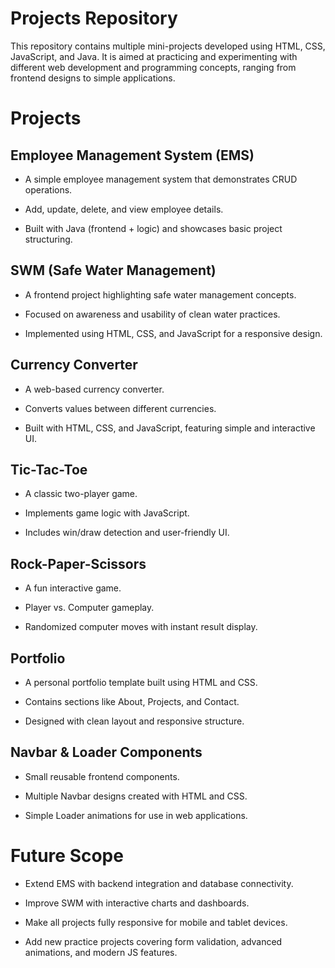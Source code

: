 # Projects Repository

This repository contains multiple mini-projects developed using HTML, CSS, JavaScript, and Java.
It is aimed at practicing and experimenting with different web development and programming concepts, ranging from frontend designs to simple applications.

# Projects

## Employee Management System (EMS)

- A simple employee management system that demonstrates CRUD operations.

- Add, update, delete, and view employee details.

- Built with Java (frontend + logic) and showcases basic project structuring.

## SWM (Safe Water Management)

- A frontend project highlighting safe water management concepts.

- Focused on awareness and usability of clean water practices.

- Implemented using HTML, CSS, and JavaScript for a responsive design.

## Currency Converter

- A web-based currency converter.

- Converts values between different currencies.

- Built with HTML, CSS, and JavaScript, featuring simple and interactive UI.

## Tic-Tac-Toe

- A classic two-player game.

- Implements game logic with JavaScript.

- Includes win/draw detection and user-friendly UI.

## Rock-Paper-Scissors

- A fun interactive game.

- Player vs. Computer gameplay.

- Randomized computer moves with instant result display.

## Portfolio

- A personal portfolio template built using HTML and CSS.

- Contains sections like About, Projects, and Contact.

- Designed with clean layout and responsive structure.

## Navbar & Loader Components

- Small reusable frontend components.

- Multiple Navbar designs created with HTML and CSS.

- Simple Loader animations for use in web applications.

# Future Scope

- Extend EMS with backend integration and database connectivity.

- Improve SWM with interactive charts and dashboards.

- Make all projects fully responsive for mobile and tablet devices.

- Add new practice projects covering form validation, advanced animations, and modern JS features.
